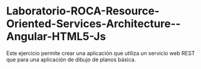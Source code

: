 # Laboratorio-ROCA-Resource-Oriented-Services-Architecture--Angular-HTML5-Js
Este ejercicio permite crear una aplicación que utiliza un servicio web REST que para una aplicación de dibujo de planos básica.
